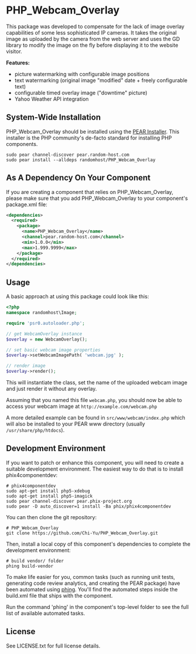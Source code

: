 PHP_Webcam_Overlay
==================

This package was developed to compensate for the lack of image overlay
capabilities of some less sophisticated IP cameras. It takes the original image
as uploaded by the camera from the web server and uses the GD library to modify
the image on the fly before displaying it to the website visitor.

**Features:**

- picture watermarking with configurable image positions
- text watermarking (original image "modified" date + freely configurable text)
- configurable timed overlay image ("downtime" picture)
- Yahoo Weather API integration

System-Wide Installation
------------------------

PHP_Webcam_Overlay should be installed using the [PEAR Installer](http://pear.php.net).
This installer is the PHP community's de-facto standard for installing PHP
components.

    sudo pear channel-discover pear.random-host.com
    sudo pear install --alldeps randomhost/PHP_Webcam_Overlay

As A Dependency On Your Component
---------------------------------

If you are creating a component that relies on PHP_Webcam_Overlay, please make
sure that you add PHP_Webcam_Overlay to your component's package.xml file:

```xml
<dependencies>
  <required>
    <package>
      <name>PHP_Webcam_Overlay</name>
      <channel>pear.random-host.com</channel>
      <min>1.0.0</min>
      <max>1.999.9999</max>
    </package>
  </required>
</dependencies>
```

Usage
-----

A basic approach at using this package could look like this:

```php
<?php
namespace randomhost\Image;

require 'psr0.autoloader.php';

// get WebcamOverlay instance
$overlay = new WebcamOverlay();

// set basic webcam image properties
$overlay->setWebcamImagePath( 'webcam.jpg' );

// render image
$overlay->render();
```

This will instantiate the class, set the name of the uploaded webcam image and
just render it without any overlay.

Assuming that you named this file `webcam.php`, you should now be able to
access your webcam image at `http://example.com/webcam.php`

A more detailed example can be found in `src/www/webcam/index.php` which will
also be installed to your PEAR www directory (usually `/usr/share/php/htdocs`).

Development Environment
-----------------------

If you want to patch or enhance this component, you will need to create a
suitable development environment. The easiest way to do that is to install
phix4componentdev:

    # phix4componentdev
    sudo apt-get install php5-xdebug
    sudo apt-get install php5-imagick
    sudo pear channel-discover pear.phix-project.org
    sudo pear -D auto_discover=1 install -Ba phix/phix4componentdev

You can then clone the git repository:

    # PHP_Webcam_Overlay
    git clone https://github.com/Chi-Yu/PHP_Webcam_Overlay.git

Then, install a local copy of this component's dependencies to complete the
development environment:

    # build vendor/ folder
    phing build-vendor

To make life easier for you, common tasks (such as running unit tests,
generating code review analytics, and creating the PEAR package) have been
automated using [phing](http://phing.info).  You'll find the automated steps
inside the build.xml file that ships with the component.

Run the command 'phing' in the component's top-level folder to see the full list
of available automated tasks.

License
-------

See LICENSE.txt for full license details.
